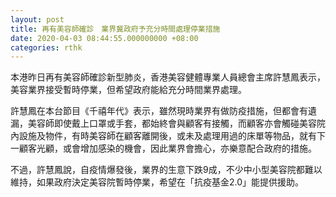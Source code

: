 ```yaml
---
layout: post
title: 再有美容師確診　業界冀政府予充分時間處理停業措施
date: 2020-04-03 08:44:55.000000000 +08:00
categories: rthk
---
```


本港昨日再有美容師確診新型肺炎，香港美容健體專業人員總會主席許慧鳳表示，美容業界接受暫時停業，但希望政府能給充分時間業界處理。

許慧鳳在本台節目《千禧年代》表示，雖然現時業界有做防疫措施，但都會有遺漏，美容師即使戴上口罩或手套，都始終會與顧客有接觸，而顧客亦會觸碰美容院內設施及物件，有時美容師在顧客離開後，或未及處理用過的床單等物品，就有下一顧客光顧，或會增加感染的機會，因此業界會擔心，亦樂意配合政府的措施。

不過，許慧鳳說，自疫情爆發後，業界的生意下跌9成，不少中小型美容院都難以維持，如果政府決定美容院暫時停業，希望在「抗疫基金2.0」能提供援助。
